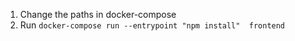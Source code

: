 1. Change the paths in docker-compose
2. Run `docker-compose run --entrypoint "npm install"  frontend`